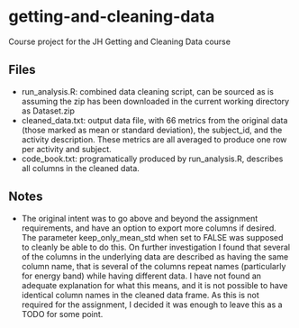 # getting-and-cleaning-data
Course project for the JH Getting and Cleaning Data course

## Files
  - run_analysis.R: combined data cleaning script, can be sourced as is
  assuming the zip has been downloaded in the current working directory as Dataset.zip
  - cleaned_data.txt: output data file, with 66 metrics from the original data
  (those marked as mean or standard deviation), the subject_id, and the activity description.
  These metrics are all averaged to produce one row per activity and subject.
  - code_book.txt: programatically produced by run_analysis.R, describes all columns in the cleaned data.
  
## Notes
  - The original intent was to go above and beyond the assignment requirements, and have an option to export more columns if desired. The parameter keep_only_mean_std when set to FALSE was supposed to cleanly be able to do this. On further investigation I found that several of the columns in the underlying data are described as having the same column name, that is several of the columns repeat names (particularly for energy band) while having different data. I have not found an adequate explanation for what this means, and it is not possible to have identical column names in the cleaned data frame. As this is not required for the assignment, I decided it was enough to leave this as a TODO for some point.
